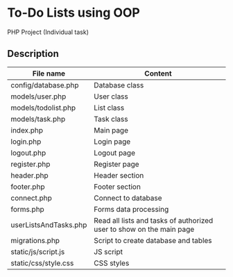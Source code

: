 # To-Do Lists using OOP

PHP Project (Individual task)

## Description

File name  		 	   				| Content
------------------------------------|----------------------------------------------------------------------
config/database.php     			| Database class
models/user.php						| User class
models/todolist.php					| List class
models/task.php						| Task class
index.php							| Main page
login.php							| Login page
logout.php							| Logout page
register.php						| Register page
header.php							| Header section
footer.php                          | Footer section
connect.php                         | Connect to database
forms.php							| Forms data processing
userListsAndTasks.php               | Read all lists and tasks of authorized user to show on the main page
migrations.php                      | Script to create database and tables
static/js/script.js					| JS script
static/css/style.css				| CSS styles